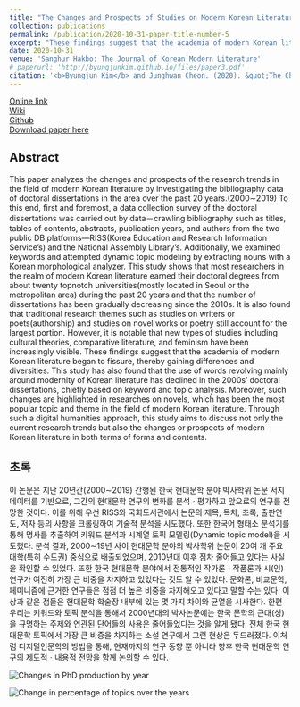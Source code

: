 ```yaml
---
title: "The Changes and Prospects of Studies on Modern Korean Literature Data Analysis of Doctoral Dissertations from 2000 throughout 2019<br>(박사학위 논문(2000~2019) 데이터 분석을 통해 본 한국 현대문학 연구의 변화와 전망)"
collection: publications
permalink: /publication/2020-10-31-paper-title-number-5
excerpt: "These findings suggest that the academia of modern Korean literature began to fissure, thereby gaining differences and diversities."
date: 2020-10-31
venue: 'Sanghur Hakbo: The Journal of Korean Modern Literature'
# paperurl: 'http://byungjunkim.github.io/files/paper3.pdf'
citation: '<b>Byungjun Kim</b> and Junghwan Cheon. (2020). &quot;The Changes and Prospects of Studies on Modern Korean Literature Data Analysis of Doctoral Dissertations from 2000 throughout 2019.&quot; <i>Sanghur Hakbo: The Journal of Korean Modern Literature</i>. 60.'
---
```

[Online link](https://www.kci.go.kr/kciportal/ci/sereArticleSearch/ciSereArtiView.kci?sereArticleSearchBean.artiId=ART002647202)  
[Wiki](http://www.klbksk.com/wiki/index.php/DDMKL)  
[Github](https://github.com/ByungjunKim/DDMKL)  
[Download paper here](http://byungjunkim.github.io/files/paper5.pdf)

## Abstract
This paper analyzes the changes and prospects of the research trends in the field of modern Korean literature by investigating the bibliography data of doctoral dissertations in the area over the past 20 years.(2000∼2019) To this end, first and foremost, a data collection survey of the doctoral dissertations was carried out by data－crawling bibliography such as titles, tables of contents, abstracts, publication years, and authors from the two public DB platforms―RISS(Korea Education and Research Information Service’s) and the National Assembly Library’s. Additionally, we examined keywords and attempted dynamic topic modeling by extracting nouns with a Korean morphological analyzer. This study shows that most researchers in the realm of modern Korean literature earned their doctoral degrees from about twenty topnotch universities(mostly located in Seoul or the metropolitan area) during the past 20 years and that the number of dissertations has been gradually decreasing since the 2010s. It is also found that traditional research themes such as studies on writers or poets(authorship) and studies on novel works or poetry still account for the largest portion. However, it is notable that new types of studies including cultural theories, comparative literature, and feminism have been increasingly visible. These findings suggest that the academia of modern Korean literature began to fissure, thereby gaining differences and diversities. This study has also found that the use of words revolving mainly around modernity of Korean literature has declined in the 2000s’ doctoral dissertations, chiefly based on keyword and topic analysis. Moreover, such changes are highlighted in researches on novels, which has been the most popular topic and theme in the field of modern Korean literature. Through such a digital humanities approach, this study aims to discuss not only the current research trends but also the changes or prospects of modern Korean literature in both terms of forms and contents.

## 초록
이 논문은 지난 20년간(2000∼2019) 간행된 한국 현대문학 분야 박사학위 논문 서지 데이터를 기반으로, 그간의 현대문학 연구의 변화를 분석ㆍ평가하고 앞으로의 연구를 전망한 것이다. 이를 위해 우선 RISS와 국회도서관에서 논문의 제목, 목차, 초록, 출판연도, 저자 등의 사항을 크롤링하여 기술적 분석을 시도했다. 또한 한국어 형태소 분석기를 통해 명사를 추출하여 키워드 분석과 시계열 토픽 모델링(Dynamic topic model)을 시도했다. 분석 결과, 2000∼19년 사이 현대문학 분야의 박사학위 논문이 20여 개 주요 대학(특히 수도권) 중심으로 배출되었으며, 2010년대 이후 점차 줄어들고 있다는 사실을 확인할 수 있었다. 또한 한국 현대문학 분야에서 전통적인 작가론ㆍ작품론과 시(인) 연구가 여전히 가장 큰 비중을 차지하고 있었다는 것도 알 수 있었다. 문화론, 비교문학, 페미니즘에 근거한 연구들은 점점 더 높은 비중을 차지해오고 있다고 말할 수는 있다. 이상과 같은 점들은 현대문학 학술장 내부에 있는 몇 가지 차이와 균열을 시사한다. 한편 우리는 키워드와 토픽 분석을 통해서 2000년대의 박사논문에는 한국 문학의 근대(성)을 규명하는 주제와 연관된 단어들의 사용은 줄어들었다는 것을 알게 됐다. 전체 한국 현대문학 토픽에서 가장 큰 비중을 차지하는 소설 연구에서 그런 현상은 두드러졌다. 이처럼 디지털인문학의 방법을 통해, 현재까지의 연구 동향 뿐 아니라 향후 한국 현대문학 연구의 제도적ㆍ내용적 전망을 함께 논의할 수 있다.

![Changes in PhD production by year](http://byungjunkim.github.io/files/figures/paper5_fig1.png "Changes in PhD production by year")  

![Change in percentage of topics over the years](http://byungjunkim.github.io/files/figures/paper5_fig2.png "Change in percentage of topics over the years")